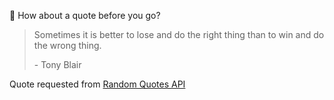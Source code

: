 📣 How about a quote before you go?

> Sometimes it is better to lose and do the right thing than to win and do the wrong thing.
>
> <p>- Tony Blair</p>

Quote requested from [Random Quotes API](https://github.com/lukePeavey/quotable)
